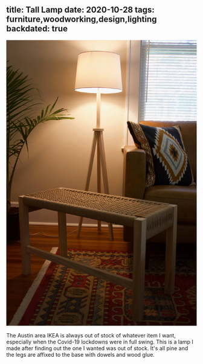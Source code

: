 title: Tall Lamp
date: 2020-10-28
tags: furniture,woodworking,design,lighting
backdated: true
---

![Tall Lamp](tallLamp.jpeg)

The Austin area IKEA is always out of stock of whatever item I want, especially when the Covid-19 lockdowns were in full swing. This is a lamp I made after finding out the one I wanted was out of stock. It's all pine and the legs are affixed to the base with dowels and wood glue.